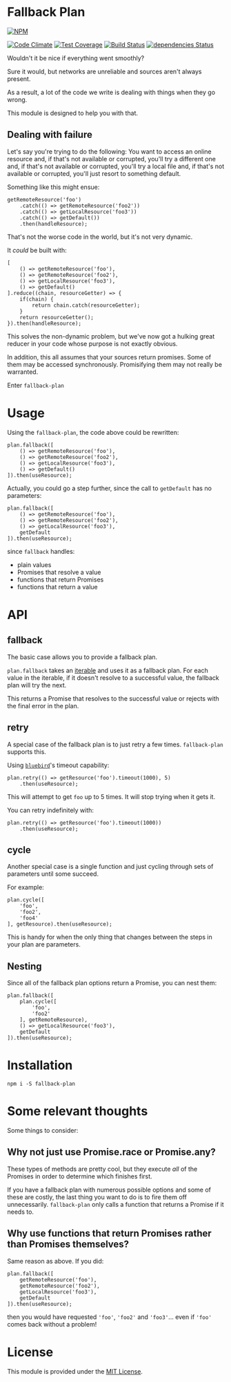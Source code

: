 # Fallback Plan

[![NPM](https://nodei.co/npm/fallback-plan.png?downloads=true&downloadRank=true&stars=true)](https://nodei.co/npm/fallback-plan/)

[![Code Climate](https://codeclimate.com/github/dancrumb/fallback-plan/badges/gpa.svg)](https://codeclimate.com/github/dancrumb/fallback-plan)
[![Test Coverage](https://codeclimate.com/github/dancrumb/fallback-plan/badges/coverage.svg)](https://codeclimate.com/github/dancrumb/fallback-plan/coverage)
[![Build Status](https://travis-ci.org/dancrumb/fallback-plan.svg?branch=master)](https://travis-ci.org/dancrumb/fallback-plan)
[![dependencies Status](https://david-dm.org/dancrumb/fallback-plan/status.svg)](https://david-dm.org/dancrumb/fallback-plan)

Wouldn't it be nice if everything went smoothly?

Sure it would, but networks are unreliable and sources aren't always present.

As a result, a lot of the code we write is dealing with things when they go wrong.

This module is designed to help you with that.

## Dealing with failure

Let's say you're trying to do the following: You want to access an online resource and, if that's 
not available or corrupted, you'll try a different one and, if that's not available or corrupted, 
you'll try a local file and, if that's not available or corrupted, you'll just resort to something default.

Something like this might ensue:

```
getRemoteResource('foo')
    .catch(() => getRemoteResource('foo2'))
    .catch(() => getLocalResource('foo3'))
    .catch(() => getDefault())
    .then(handleResource);
```

That's not the worse code in the world, but it's not very dynamic.

It _could_ be built with:

```
[
    () => getRemoteResource('foo'),
    () => getRemoteResource('foo2'),
    () => getLocalResource('foo3'),
    () => getDefault()
].reduce((chain, resourceGetter) => {
    if(chain) {
        return chain.catch(resourceGetter);
    }
    return resourceGetter();
}).then(handleResource);
```
This solves the non-dynamic problem, but we've now got a hulking great reducer in your code
whose purpose is not exactly obvious.

In addition, this all assumes that your sources return promises. Some of them may be accessed
synchronously. Promisifying them may not really be warranted.

Enter `fallback-plan`

# Usage

Using the `fallback-plan`, the code above could be rewritten:

```
plan.fallback([
    () => getRemoteResource('foo'),
    () => getRemoteResource('foo2'),
    () => getLocalResource('foo3'),
    () => getDefault()
]).then(useResource);
```

Actually, you could go a step further, since the call to `getDefault` has no parameters:
```
plan.fallback([
    () => getRemoteResource('foo'),
    () => getRemoteResource('foo2'),
    () => getLocalResource('foo3'),
    getDefault
]).then(useResource);
```
since `fallback` handles:

- plain values
- Promises that resolve a value
- functions that return Promises
- functions that return a value

# API

## fallback
The basic case allows you to provide a fallback plan.

`plan.fallback` takes an [iterable][iterable] and uses it as a fallback plan. For each value in
the iterable, if it doesn't resolve to a successful value, the fallback plan will try the next.

This returns a Promise that resolves to the successful value or rejects with the final error in
the plan.

## retry
A special case of the fallback plan is to just retry a few times. `fallback-plan` supports this.

Using [`bluebird`][bluebird]'s timeout capability:

```
plan.retry(() => getResource('foo').timeout(1000), 5)
    .then(useResource);
```

This will attempt to get `foo` up to 5 times. It will stop trying when it gets it.

You can retry indefinitely with:
```
plan.retry(() => getResource('foo').timeout(1000))
    .then(useResource);
```
## cycle
Another special case is a single function and just cycling through sets of parameters until some
succeed.

For example:

```
plan.cycle([
    'foo',
    'foo2',
    'foo4'
], getResource).then(useResource);
```

This is handy for when the only thing that changes between the steps in your plan are parameters.

## Nesting

Since all of the fallback plan options return a Promise, you can nest them:

```
plan.fallback([
    plan.cycle([
        'foo',
        'foo2'
    ], getRemoteResource),
    () => getLocalResource('foo3'),
    getDefault
]).then(useResource);
```

# Installation

```
npm i -S fallback-plan
```

# Some relevant thoughts

Some things to consider:

## Why not just use Promise.race or Promise.any?
These types of methods are pretty cool, but they execute *all* of the Promises in order to determine
which finishes first.

If you have a fallback plan with numerous possible options and some of these are costly, the last thing
you want to do is to fire them off unnecessarily. `fallback-plan` only calls a function
that returns a Promise if it needs to.

## Why use functions that return Promises rather than Promises themselves?
Same reason as above. If you did:

```
plan.fallback([
    getRemoteResource('foo'),
    getRemoteResource('foo2'),
    getLocalResource('foo3'),
    getDefault
]).then(useResource);
```

then you would have requested `'foo'`, `'foo2'` and `'foo3'`... even if `'foo'` comes back 
without a problem!


# License
This module is provided under the [MIT License](MIT).

[MIT]: https://spdx.org/licenses/MIT
[bluebird]: http://bluebirdjs.com/
[iterable]: https://developer.mozilla.org/en-US/docs/Web/JavaScript/Reference/Iteration_protocols#iterable